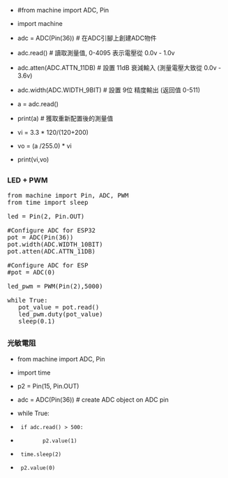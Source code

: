 * #from machine import ADC, Pin
* import machine

* adc = ADC(Pin(36))          # 在ADC引腳上創建ADC物件
* adc.read()                  # 讀取測量值, 0-4095 表示電壓從 0.0v - 1.0v

* adc.atten(ADC.ATTN_11DB)    # 設置 11dB 衰減輸入 (測量電壓大致從 0.0v - 3.6v)
* adc.width(ADC.WIDTH_9BIT)   # 設置 9位 精度輸出 (返回值 0-511)
* a = adc.read()
* print(a)           # 獲取重新配置後的測量值
* vi = 3.3 * 120/(120+200)
* vo = (a /255.0) * vi
* print(vi,vo)
##
### LED + PWM
<pre>
from machine import Pin, ADC, PWM
from time import sleep

led = Pin(2, Pin.OUT)

#Configure ADC for ESP32
pot = ADC(Pin(36))
pot.width(ADC.WIDTH_10BIT)
pot.atten(ADC.ATTN_11DB)

#Configure ADC for ESP
#pot = ADC(0)

led_pwm = PWM(Pin(2),5000)

while True:
   pot_value = pot.read()
   led_pwm.duty(pot_value)
   sleep(0.1)
</pre>
##
### 光敏電阻
* from machine import ADC, Pin
* import time

* p2 = Pin(15, Pin.OUT)
* adc = ADC(Pin(36))            # create ADC object on ADC pin
* while True:
*      if adc.read() > 500:
*             p2.value(1)
*      time.sleep(2)
*      p2.value(0)
